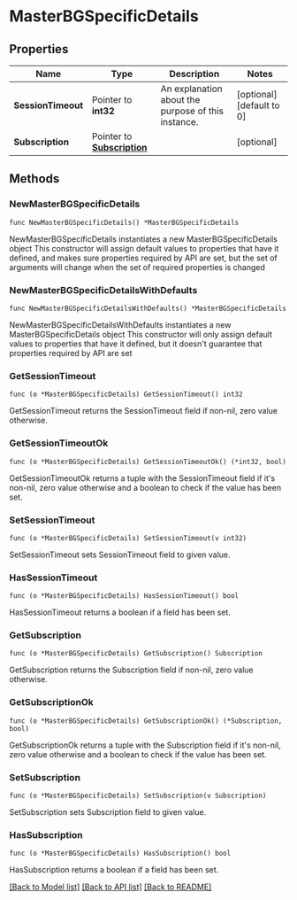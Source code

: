 # MasterBGSpecificDetails

## Properties

Name | Type | Description | Notes
------------ | ------------- | ------------- | -------------
**SessionTimeout** | Pointer to **int32** | An explanation about the purpose of this instance. | [optional] [default to 0]
**Subscription** | Pointer to [**Subscription**](Subscription.md) |  | [optional] 

## Methods

### NewMasterBGSpecificDetails

`func NewMasterBGSpecificDetails() *MasterBGSpecificDetails`

NewMasterBGSpecificDetails instantiates a new MasterBGSpecificDetails object
This constructor will assign default values to properties that have it defined,
and makes sure properties required by API are set, but the set of arguments
will change when the set of required properties is changed

### NewMasterBGSpecificDetailsWithDefaults

`func NewMasterBGSpecificDetailsWithDefaults() *MasterBGSpecificDetails`

NewMasterBGSpecificDetailsWithDefaults instantiates a new MasterBGSpecificDetails object
This constructor will only assign default values to properties that have it defined,
but it doesn't guarantee that properties required by API are set

### GetSessionTimeout

`func (o *MasterBGSpecificDetails) GetSessionTimeout() int32`

GetSessionTimeout returns the SessionTimeout field if non-nil, zero value otherwise.

### GetSessionTimeoutOk

`func (o *MasterBGSpecificDetails) GetSessionTimeoutOk() (*int32, bool)`

GetSessionTimeoutOk returns a tuple with the SessionTimeout field if it's non-nil, zero value otherwise
and a boolean to check if the value has been set.

### SetSessionTimeout

`func (o *MasterBGSpecificDetails) SetSessionTimeout(v int32)`

SetSessionTimeout sets SessionTimeout field to given value.

### HasSessionTimeout

`func (o *MasterBGSpecificDetails) HasSessionTimeout() bool`

HasSessionTimeout returns a boolean if a field has been set.

### GetSubscription

`func (o *MasterBGSpecificDetails) GetSubscription() Subscription`

GetSubscription returns the Subscription field if non-nil, zero value otherwise.

### GetSubscriptionOk

`func (o *MasterBGSpecificDetails) GetSubscriptionOk() (*Subscription, bool)`

GetSubscriptionOk returns a tuple with the Subscription field if it's non-nil, zero value otherwise
and a boolean to check if the value has been set.

### SetSubscription

`func (o *MasterBGSpecificDetails) SetSubscription(v Subscription)`

SetSubscription sets Subscription field to given value.

### HasSubscription

`func (o *MasterBGSpecificDetails) HasSubscription() bool`

HasSubscription returns a boolean if a field has been set.


[[Back to Model list]](../README.md#documentation-for-models) [[Back to API list]](../README.md#documentation-for-api-endpoints) [[Back to README]](../README.md)


